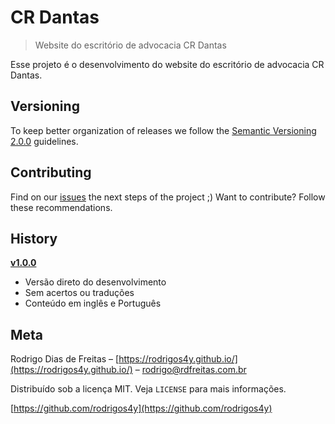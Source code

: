 # CR Dantas
> Website do escritório de advocacia CR Dantas

Esse projeto é o desenvolvimento do website do escritório de advocacia CR Dantas.

## Versioning
To keep better organization of releases we follow the [Semantic Versioning 2.0.0](https://semver.org/) guidelines.

## Contributing
Find on our [issues](https://github.com/rodrigos4y/basic-js/issues) the next steps of the project ;)
Want to contribute? Follow these recommendations.

## History

**[v1.0.0](https://github.com/rodrigos4y/crdantas/releases/tag/v1.0.0)**
- Versão direto do desenvolvimento
- Sem acertos ou traduções
- Conteúdo em inglês e Português

## Meta

Rodrigo Dias de Freitas – [https://rodrigos4y.github.io/](https://rodrigos4y.github.io/) – rodrigo@rdfreitas.com.br

Distribuído sob a licença MIT. Veja `LICENSE` para mais informações.

[https://github.com/rodrigos4y](https://github.com/rodrigos4y)

